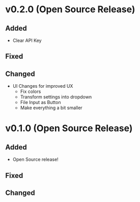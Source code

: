 # v0.2.0 (Open Source Release)

## Added
- Clear API Key

## Fixed

## Changed
- UI Changes for improved UX
    - Fix colors
    - Transform settings into dropdown
    - File Input as Button
    - Make everything a bit smaller

# v0.1.0 (Open Source Release)

## Added
- Open Source release!

## Fixed

## Changed